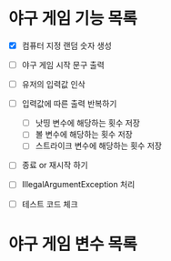 # 야구 게임 기능 목록
- [X] 컴퓨터 지정 랜덤 숫자 생성
- [ ] 야구 게임 시작 문구 출력
- [ ] 유저의 입력값 인삭
- [ ] 입력값에 따른 출력 반복하기 
  - [ ] 낫띵 변수에 해당하는 횟수 저장
  - [ ] 볼 변수에 해당하는 횟수 저장
  - [ ] 스트라이크 변수에 해당하는 횟수 저장
- [ ] 종료 or 재시작 하기
- [ ] IllegalArgumentException 처리
- [ ] 테스트 코드 체크


# 야구 게임 변수 목록
